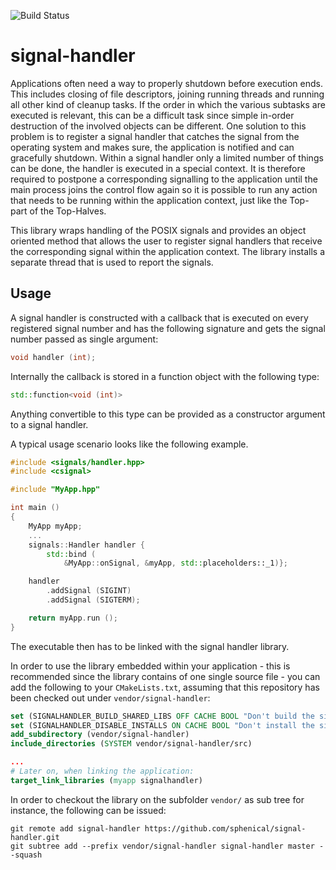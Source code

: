 ![Build Status](http://sphenic.ch:8080/buildStatus/icon?job=signal-handler)


# signal-handler

Applications often need a way to properly shutdown before execution ends. This includes
closing of file descriptors, joining running threads and running all other kind of cleanup
tasks. If the order in which the various subtasks are executed is relevant, this can be a
difficult task since simple in-order destruction of the involved objects can be different.
One solution to this problem is to register a signal handler that catches the signal from
the operating system and makes sure, the application is notified and can gracefully
shutdown. Within a signal handler only a limited number of things can be done, the handler
is executed in a special context. It is therefore required to postpone a corresponding
signalling to the application until the main process joins the control flow again so it is
possible to run any action that needs to be running within the application context, just
like the Top-part of the Top-Halves.

This library wraps handling of the POSIX signals and provides an object oriented method
that allows the user to register signal handlers that receive the corresponding signal
within the application context. The library installs a separate thread that is used to
report the signals.

## Usage

A signal handler is constructed with a callback that is executed on every registered
signal number and has the following signature and gets the signal number passed as single
argument:
```cpp
void handler (int);
```

Internally the callback is stored in a function object with the following type:
```cpp
std::function<void (int)>
```
Anything convertible to this type can be provided as a constructor argument to a signal
handler.

A typical usage scenario looks like the following example.
```cpp
#include <signals/handler.hpp>
#include <csignal>

#include "MyApp.hpp"

int main ()
{
    MyApp myApp;
    ...
    signals::Handler handler {
        std::bind (
            &MyApp::onSignal, &myApp, std::placeholders::_1)};

    handler
        .addSignal (SIGINT)
        .addSignal (SIGTERM);

    return myApp.run ();
}
```

The executable then has to be linked with the signal handler library.

In order to use the library embedded within your application - this is recommended since
the library contains of one single source file - you can add the following to your
`CMakeLists.txt`, assuming that this repository has been checked out under
`vendor/signal-handler`:

```cmake
set (SIGNALHANDLER_BUILD_SHARED_LIBS OFF CACHE BOOL "Don't build the signal handler shared library.")
set (SIGNALHANDLER_DISABLE_INSTALLS ON CACHE BOOL "Don't install the signal handler library.")
add_subdirectory (vendor/signal-handler)
include_directories (SYSTEM vendor/signal-handler/src)

...
# Later on, when linking the application:
target_link_libraries (myapp signalhandler)
```

In order to checkout the library on the subfolder `vendor/` as sub tree for instance, the
following can be issued:
```git
git remote add signal-handler https://github.com/sphenical/signal-handler.git
git subtree add --prefix vendor/signal-handler signal-handler master --squash
```

